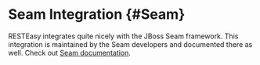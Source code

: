 Seam Integration {#Seam}
================

RESTEasy integrates quite nicely with the JBoss Seam framework. This
integration is maintained by the Seam developers and documented there as
well. Check out [Seam
documentation](http://docs.jboss.org/seam/latest/en-US/html/webservices.html#d0e22078).
